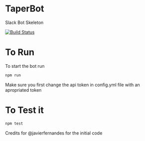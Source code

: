 # TaperBot
Slack Bot Skeleton

[![Build Status](https://travis-ci.org/Javier-Rotelli/taperbot.svg?branch=master)](https://travis-ci.org/Javier-Rotelli/taperbot)
# To Run

To start the bot run

```javascript
npm run
```

Make sure you first change the api token in config.yml file with an apropriated token

# To Test it

```javascript
npm test
```

Credits for @javierfernandes for the initial code